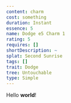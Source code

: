 ```yaml
---
content: charm
cost: something
duration: Instant
essence: 5
name: Dodge e5 Charm 1
rating: 5
requires: []
shortDescription: ~
splat: Second Sunrise
tags: []
trait: Dodge
tree: Untouchable
type: Simple
---
```


Hello **world**!

